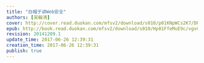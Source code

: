 ```yaml
---
title: "白帽子讲Web安全"
authors: [吴翰清]
cover: http://cover.read.duokan.com/mfsv2/download/s010/p01KNpWCs2K7/DRxoY0jBTDQbW0.jpg!s
epub: http://book.read.duokan.com/mfsv2/download/s010/Hp01FfeMuE9c/vgvCpUHrb7yVb.epub
revision: 20141209.1
update_time: 2017-06-26 12:39:31
creation_time: 2017-06-26 12:39:31
publish: true
---
```


